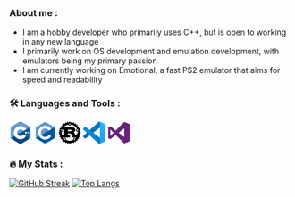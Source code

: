 <img src="https://komarev.com/ghpvc/?username=google0101-ryan&style=flat-square&color=blue" alt=""/>

### About me :
- I am a hobby developer who primarily uses C++, but is open to working in any new language
- I primarily work on OS development and emulation development, with emulators being my primary passion
- I am currently working on Emotional, a fast PS2 emulator that aims for speed and readability

### :hammer_and_wrench: Languages and Tools :
<div>
  <img src="https://github.com/devicons/devicon/blob/master/icons/cplusplus/cplusplus-original.svg" title="CPP" alt="CPP" width=40 height=40>
  <img src="https://github.com/devicons/devicon/blob/master/icons/c/c-original.svg" title="C" alt="C" width=40 height=40>
  <img src="https://github.com/devicons/devicon/blob/master/icons/rust/rust-plain.svg" title="Rust" alt="Rust" width=40 height=40>
  <img src="https://github.com/devicons/devicon/blob/master/icons/vscode/vscode-original.svg" title="VSCode" alt="VSCode" width=40 height=40>
  <img src="https://github.com/devicons/devicon/blob/master/icons/visualstudio/visualstudio-plain.svg" title="Visual Studio" alt="Visual Studio" width=40 height=40>
</div>

### :fire: My Stats :
[![GitHub Streak](http://github-readme-streak-stats.herokuapp.com?user=google0101-ryan&theme=dark&background=000000)](https://git.io/streak-stats)
[![Top Langs](https://github-readme-stats.vercel.app/api/top-langs/?username=google0101-ryan)](https://github.com/anuraghazra/github-readme-stats)

<!--
**google0101-ryan/google0101-ryan** is a ✨ _special_ ✨ repository because its `README.md` (this file) appears on your GitHub profile.

Here are some ideas to get you started:

- 🔭 I’m currently working on ...
- 🌱 I’m currently learning ...
- 👯 I’m looking to collaborate on ...
- 🤔 I’m looking for help with ...
- 💬 Ask me about ...
- 📫 How to reach me: ...
- 😄 Pronouns: ...
- ⚡ Fun fact: ...
-->
